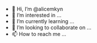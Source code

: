 - 👋 Hi, I’m @alicemkyn
- 👀 I’m interested in ...
- 🌱 I’m currently learning ...
- 💞️ I’m looking to collaborate on ...
- 📫 How to reach me ...

<!---
alicemkyn/alicemkyn is a ✨ special ✨ repository because its `README.md` (this file) appears on your GitHub profile.
You can click the Preview link to take a look at your changes.
--->
